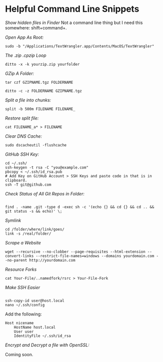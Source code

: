 Helpful Command Line Snippets
=============================

*Show hidden files in Finder*
Not a command line thing but I need this somewhere: shift+command+.

*Open App As Root:*

<pre><code>sudo -b "/Applications/TextWrangler.app/Contents/MacOS/TextWrangler"</code></pre>

*The .zip .cpzip Loop*

<pre><code>ditto -x -k yourzip.zip yourfolder</code></pre>

*GZip A Folder:*

<pre><code>tar czf GZIPNAME.tgz FOLDERNAME</code></pre>

<pre><code>ditto -c -z FOLDERNAME GZIPNAME.tgz</code></pre>


*Split a file into chunks:*

<pre><code>split -b 500m FILENAME FILENAME_</code></pre>


*Restore split file:*

<pre><code>cat FILENAME_a* &gt; FILENAME</code></pre>


*Clear DNS Cache:*

<pre><code>sudo dscacheutil -flushcache</code></pre>


*GitHub SSH Key:*

<pre><code>cd ~/.ssh/
ssh-keygen -t rsa -C "you@example.com"
pbcopy &lt; ~/.ssh/id_rsa.pub
# Add Key on GitHub Account &gt; SSH Keys and paste code in that is in clipboard.
ssh -T git@github.com</code></pre>

*Check Status of All Git Repos in Folder:*
<pre><code>
find . -name .git -type d -exec sh -c '(echo {} && cd {} && cd .. && git status -s && echo)' \;
</code></pre>

*Symlink*

<pre><code>cd /folder/where/link/goes/
link -s /real/folder/</code></pre>

*Scrape a Website*
<pre><code>wget --recursive --no-clobber --page-requisites --html-extension --convert-links --restrict-file-names=windows --domains yourdomain.com --no-parent http://yourdomain.com</code></pre>

*Resource Forks*

<pre><code>cat Your-File/..namedfork/rsrc > Your-File-Fork</code></pre>

*Make SSH Easier*
<pre><code>
ssh-copy-id user@host.local
nano ~/.ssh/config
</code></pre>

Add the following:
```
Host nicename
	HostName host.local
	User user
	IdentityFile ~/.ssh/id_rsa
```

*Encrypt and Decrypt a file with OpenSSL:*

Coming soon.
